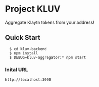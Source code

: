 # Project KLUV

Aggregate Klaytn tokens from your address!


## Quick Start

	  $ cd kluv-backend
	  $ npm install
	  $ DEBUG=kluv-aggregator:* npm start

### Inital URL
    http://localhost:3000
